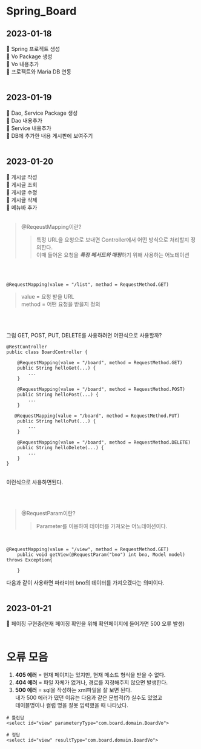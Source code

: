 # Spring_Board

## 2023-01-18
📍 Spring 프로젝트 생성 </br> 
📍 Vo Package 생성 </br>
📍 Vo 내용추가 </br>
📍 프로젝트와 Maria DB 연동</br></br>

## 2023-01-19
📍 Dao, Service Package 생성 </br> 
📍 Dao 내용추가 </br>
📍 Service 내용추가 </br>
📍 DB에 추가한 내용 게시판에 보여주기 </br></br>

## 2023-01-20
📍 게시글 작성 </br>
📍 게시글 조회 </br>
📍 게시글 수정 </br>
📍 게시글 삭제 </br>
📍 메뉴바 추가 </br></br>


> @ReqeustMapping이란?
>> 특정 URL을 요청으로 보내면 Controller에서 어떤 방식으로 처리할지 정의한다. </br>
이때 들어온 요청을 ***특정 메서드와 매핑***하기 위해 사용하는 어노테이션 

</br></br>


```
@RequestMapping(value = "/list", method = RequestMethod.GET)
```

> value = 요청 받을 URL </br>
method = 어떤 요청을 받을지 정의 

</br></br>


그럼 GET, POST, PUT, DELETE를 사용하려면 어떤식으로 사용할까? </br>

```
@RestController
public class BoardController {

    @RequestMapping(value = "/board", method = RequestMethod.GET)
    public String helloGet(...) {
        ...
    }

    @RequestMapping(value = "/board", method = RequestMethod.POST)
    public String helloPost(...) {
        ...
    }

   @RequestMapping(value = "/board", method = RequestMethod.PUT)
    public String helloPut(...) {
        ...
    }

    @RequestMapping(value = "/board", method = RequestMethod.DELETE)
    public String helloDelete(...) {
        ...
    }
}
```

</br>
이런식으로 사용하면된다.
</br>

</br></br>

> @RequestParam이란?
> > Parameter를 이용하여 데이터를 가져오는 어노테이션이다.

</br>

```
@RequestMapping(value = "/view", method = RequestMethod.GET)
	public void getView(@RequestParam("bno") int bno, Model model) throws Exception{
		
	}
```

다음과 같이 사용하면 파라미터 bno의 데이터를 가져오겠다는 의미이다. </br></br>

## 2023-01-21
📍 페이징 구현중(현재 페이징 확인을 위해 확인페이지에 들어가면 500 오류 발생) </br></br>

# 오류 모음
1. **405 에러** = 현재 페이지는 있지만, 현재 메소드 형식을 받을 수 없다.
2. **404 에러** = 파일 자체가 없거나, 경로를 지정해주지 않으면 발생한다.
3. **500 에러** = sql을 작성하는 xml파일을 잘 보면 된다. </br>내가 500 에러가 떴던 이유는 다음과 같은 문법적(?) 실수도 있었고 </br> 테이블명이나 컬럼 명을 잘못 입력했을 때 나타났다.

```
# 틀린답
<select id="view" parameteryType="com.board.domain.BoardVo">

# 정답
<select id="view" resultType="com.board.domain.BoardVo">
```
